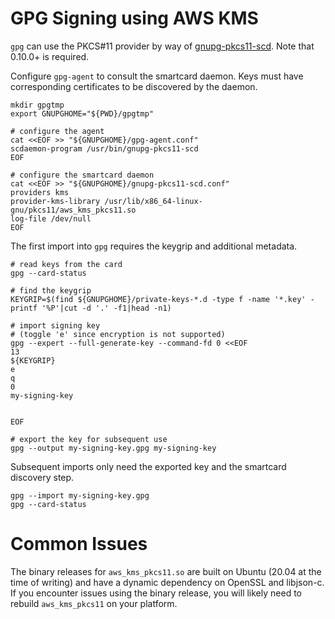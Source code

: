 GPG Signing using AWS KMS
=========================

`gpg` can use the PKCS#11 provider by way of [gnupg-pkcs11-scd](https://github.com/alonbl/gnupg-pkcs11-scd).
Note that 0.10.0+ is required.

Configure `gpg-agent` to consult the smartcard daemon.
Keys must have corresponding certificates to be discovered by the daemon.
```
mkdir gpgtmp
export GNUPGHOME="${PWD}/gpgtmp"

# configure the agent
cat <<EOF >> "${GNUPGHOME}/gpg-agent.conf"
scdaemon-program /usr/bin/gnupg-pkcs11-scd
EOF

# configure the smartcard daemon
cat <<EOF >> "${GNUPGHOME}/gnupg-pkcs11-scd.conf"
providers kms
provider-kms-library /usr/lib/x86_64-linux-gnu/pkcs11/aws_kms_pkcs11.so
log-file /dev/null
EOF
```

The first import into `gpg` requires the keygrip and additional metadata.
```
# read keys from the card
gpg --card-status

# find the keygrip
KEYGRIP=$(find ${GNUPGHOME}/private-keys-*.d -type f -name '*.key' -printf '%P'|cut -d '.' -f1|head -n1)

# import signing key
# (toggle 'e' since encryption is not supported)
gpg --expert --full-generate-key --command-fd 0 <<EOF
13
${KEYGRIP}
e
q
0
my-signing-key


EOF

# export the key for subsequent use
gpg --output my-signing-key.gpg my-signing-key
```

Subsequent imports only need the exported key and the smartcard discovery step.
```
gpg --import my-signing-key.gpg
gpg --card-status
```


Common Issues
=============

The binary releases for `aws_kms_pkcs11.so` are built on Ubuntu (20.04 at the time of writing) and have a dynamic dependency on OpenSSL and libjson-c.
If you encounter issues using the binary release, you will likely need to rebuild `aws_kms_pkcs11` on your platform.

